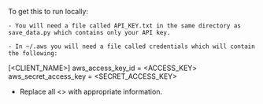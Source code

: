 To get this to run locally:

	- You will need a file called API_KEY.txt in the same directory as save_data.py which contains only your API key.

	- In ~/.aws you will need a file called credentials which will contain the following:

[<CLIENT_NAME>]
aws_access_key_id = <ACCESS_KEY>
aws_secret_access_key = <SECRET_ACCESS_KEY>

- Replace all <> with appropriate information. 
